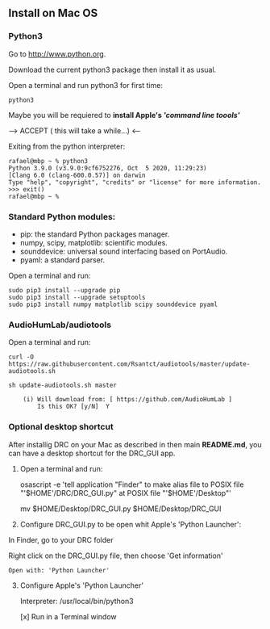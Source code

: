 
## Install on Mac OS

### Python3

Go to http://www.python.org.

Download the current python3 package then install it as usual.

Open a terminal and run python3 for first time:

    python3

Maybe you will be requiered to **install Apple's _'command line toools'_**

--> ACCEPT ( this will take a while...) <--

Exiting from the python interpreter:

    rafael@mbp ~ % python3
    Python 3.9.0 (v3.9.0:9cf6752276, Oct  5 2020, 11:29:23) 
    [Clang 6.0 (clang-600.0.57)] on darwin
    Type "help", "copyright", "credits" or "license" for more information.
    >>> exit()
    rafael@mbp ~ % 


### Standard Python modules:

- pip: the standard Python packages manager.
- numpy, scipy, matplotlib: scientific modules.
- sounddevice: universal sound interfacing based on PortAudio.
- pyaml: a standard parser.

Open a terminal and run:

    sudo pip3 install --upgrade pip
    sudo pip3 install --upgrade setuptools
    sudo pip3 install numpy matplotlib scipy sounddevice pyaml

### AudioHumLab/audiotools

Open a terminal and run:

    curl -O  https://raw.githubusercontent.com/Rsantct/audiotools/master/update-audiotools.sh

    sh update-audiotools.sh master

        (i) Will download from: [ https://github.com/AudioHumLab ]
            Is this OK? [y/N]  Y
    

### Optional desktop shortcut

After installig DRC on your Mac as described in then main **README.md**, you can have a desktop shortcut for the DRC_GUI app.

1. Open a terminal and run:

    osascript -e 'tell application "Finder" to make alias file to POSIX file "'$HOME'/DRC/DRC_GUI.py" at POSIX file "'$HOME'/Desktop"'

    mv $HOME/Desktop/DRC_GUI.py $HOME/Desktop/DRC_GUI

2. Configure DRC_GUI.py to be open whit Apple's 'Python Launcher':

In Finder, go to your DRC folder

Right click on the DRC_GUI.py file, then choose 'Get information'

    Open with: 'Python Launcher'
        
3. Configure Apple's 'Python Launcher'

    Interpreter: /usr/local/bin/python3
            
    [x] Run in a Terminal window




